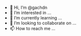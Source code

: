 - 👋 Hi, I’m @gachdn
- 👀 I’m interested in ...
- 🌱 I’m currently learning ...
- 💞️ I’m looking to collaborate on ...
- 📫 How to reach me ...

<!---
gachdn/gachdn is a ✨ special ✨ repository because its `README.md` (this file) appears on your GitHub profile.
You can click the Preview link to take a look at your changes.
--->
